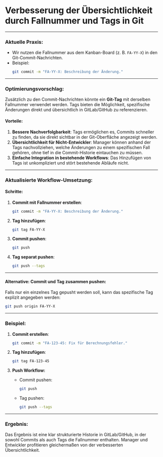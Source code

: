 
# Verbesserung der Übersichtlichkeit durch Fallnummer und Tags in Git

---

### Aktuelle Praxis:
- Wir nutzen die Fallnummer aus dem Kanban-Board (z. B. `FA-YY-X`) in den Git-Commit-Nachrichten.
- Beispiel:  
  ```bash
  git commit -m "FA-YY-X: Beschreibung der Änderung."
  ```

---

### Optimierungsvorschlag:
Zusätzlich zu den Commit-Nachrichten könnte ein **Git-Tag** mit derselben Fallnummer verwendet werden. Tags bieten die Möglichkeit, spezifische Änderungen direkt und übersichtlich in GitLab/GitHub zu referenzieren.

#### Vorteile:
1. **Bessere Nachverfolgbarkeit**: Tags ermöglichen es, Commits schneller zu finden, da sie direkt sichtbar in der Git-Oberfläche angezeigt werden.
2. **Übersichtlichkeit für Nicht-Entwickler**: Manager können anhand der Tags nachvollziehen, welche Änderungen zu einem spezifischen Fall gehören, ohne tief in die Commit-Historie eintauchen zu müssen.
3. **Einfache Integration in bestehende Workflows**: Das Hinzufügen von Tags ist unkompliziert und stört bestehende Abläufe nicht.

---

### Aktualisierte Workflow-Umsetzung:

#### Schritte:
1. **Commit mit Fallnummer erstellen**:
   ```bash
   git commit -m "FA-YY-X: Beschreibung der Änderung."
   ```

2. **Tag hinzufügen**:
   ```bash
   git tag FA-YY-X
   ```

3. **Commit pushen**:
   ```bash
   git push
   ```

4. **Tag separat pushen**:
   ```bash
   git push --tags
   ```

---

#### Alternative: Commit und Tag zusammen pushen:
Falls nur ein einzelnes Tag gepusht werden soll, kann das spezifische Tag explizit angegeben werden:
   ```bash
   git push origin FA-YY-X
   ```

---

### Beispiel:
1. **Commit erstellen**:
   ```bash
   git commit -m "FA-123-45: Fix für Berechnungsfehler."
   ```

2. **Tag hinzufügen**:
   ```bash
   git tag FA-123-45
   ```

3. **Push Workflow:**
   - Commit pushen:
     ```bash
     git push
     ```
   - Tag pushen:
     ```bash
     git push --tags
     ```

---

### Ergebnis:
Das Ergebnis ist eine klar strukturierte Historie in GitLab/GitHub, in der sowohl Commits als auch Tags die Fallnummer enthalten. Manager und Entwickler profitieren gleichermaßen von der verbesserten Übersichtlichkeit.
